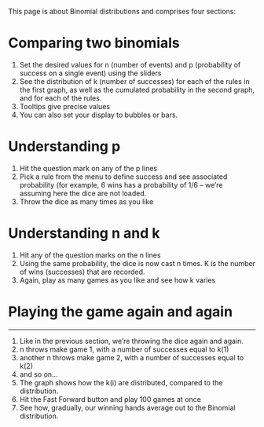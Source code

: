 This page is about Binomial distributions and comprises four sections:



# Comparing two binomials

 1. Set the desired values for n (number of events) and p (probability of success on a single event) using the sliders
2. See the distribution of k (number of successes) for each of the rules in the first graph, as well as the cumulated probability in the second graph, and for each of the rules.
3. Tooltips give precise values
4. You can also set your display to bubbles or bars.




# Understanding p

 1. Hit the question mark on any of the p lines
 2. Pick a rule from the menu to define success and see associated probability (for example, 6 wins has a probability of 1/6 – we’re assuming here the dice are not loaded.
 3. Throw the dice as many times as you like




# Understanding n and k

 1. Hit any of the question marks on the n lines
 2. Using the same probability, the dice is now cast n times. K is the number of wins (successes) that are recorded.
 3. Again, play as many games as you like and see how k varies

# Playing the game again and again
----------------------------------------
 1. Like in the previous section, we’re throwing the dice again and again.
 2. n throws make game 1, with a number of successes equal to k(1)
 3. another n throws make game 2, with a number of successes equal to k(2)
 4. and so on…
 5. The graph shows how the k(i) are distributed, compared to the distribution.
 6. Hit the Fast Forward button and play 100 games at once
 7. See how, gradually, our winning hands average out to the Binomial distribution.

